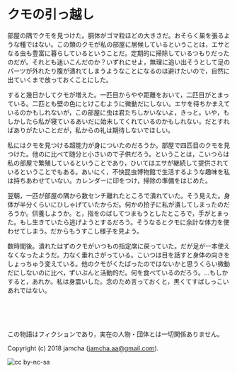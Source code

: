 

# クモの引っ越し

部屋の隅でクモを見つけた。胴体がゴマ粒ほどの大きさだ。おそらく巣を張るような種ではない。この類のクモが私の部屋に居候しているということは，エサとなる虫も豊富に暮らしているということだ。定期的に掃除しているつもりだったのだが。それとも迷いこんだのか？いずれにせよ，無理に追い出そうとして足のパーツが外れたり腹が潰れてしまうようなことになるのは避けたいので，自然に出ていくまで放っておくことにした。  

すると幾日かしてクモが増えた。一匹目からやや距離をおいて，二匹目がとまっている。二匹とも壁の色にとけこむように微動だにしない。エサを待ちかまえているのかもしれないが，この部屋に虫は君たちしかいないよ，きっと。いや，もしかしたら私が寝ているあいだに始末してくれているのかもしれない。だとすればありがたいことだが，私からの礼は期待しないでほしい。  

私にはクモを見つける超能力が身についたのだろうか。部屋で四匹目のクモを見つけた。他のに比べて随分と小さいので子供だろう。ということは，こいつらは私の部屋で繁殖しているということであり，ひいてはエサが継続して提供されているということでもある。あいにく，不快昆虫博物館で生活するような趣味を私は持ちあわせていない。カレンダーに印をつけ，掃除の準備をはじめた。  

翌朝，一匹が部屋の隅から数センチ離れたところで潰れていた。そう見えた。身体が半分くらいにひしゃげていたからだ。何かの拍子に私が潰してしまったのだろうか。供養しようか。と，指をのばしてつまもうとしたところで，手がとまった。もし生きていたら逃げようとするだろう。そうなるとクモに余計な体力を使わせてしまう。だからもうすこし様子を見よう。  

数時間後。潰れたはずのクモがいつもの指定席に戻っていた。だが足が一本使えなくなったようだ。力なく垂れさがっている。こいつは目を話すと身体の向きをしょっちゅう変えている。他のクモがくたばったのではないかと思うくらい微動だにしないのに比べ，ずいぶんと活動的だ。何を食べているのだろう。…もしかすると，あれか。私は身震いした。念のため言っておくと，黒くてすばしっこいあれではない。  

<br>  
<br>  

<br>  

この物語はフィクションであり，実在の人物・団体とは一切関係ありません。  

Copyright (c) 2018 jamcha (jamcha.aa@gmail.com).  

![cc by-nc-sa](https://i.creativecommons.org/l/by-nc-sa/4.0/88x31.png)  

